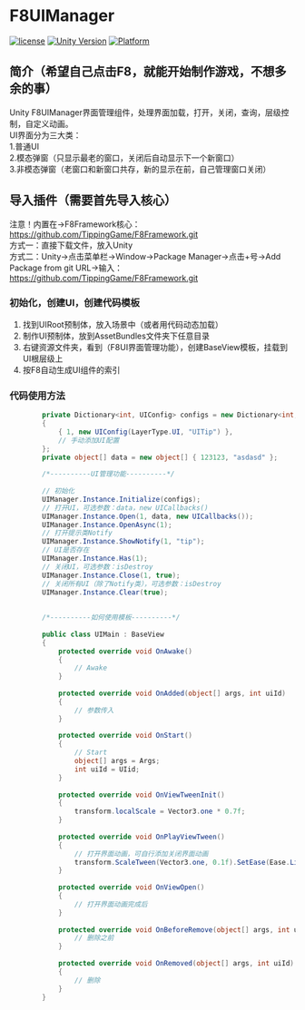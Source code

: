 # F8UIManager

[![license](http://img.shields.io/badge/license-MIT-green.svg)](https://opensource.org/licenses/MIT) 
[![Unity Version](https://img.shields.io/badge/unity-2021.3.15f1-blue)](https://unity.com) 
[![Platform](https://img.shields.io/badge/platform-Win%20%7C%20Android%20%7C%20iOS%20%7C%20Mac%20%7C%20Linux-orange)]() 

## 简介（希望自己点击F8，就能开始制作游戏，不想多余的事）
Unity F8UIManager界面管理组件，处理界面加载，打开，关闭，查询，层级控制，自定义动画。  
UI界面分为三大类：  
1.普通UI  
2.模态弹窗（只显示最老的窗口，关闭后自动显示下一个新窗口）  
3.非模态弹窗（老窗口和新窗口共存，新的显示在前，自己管理窗口关闭）

## 导入插件（需要首先导入核心）
注意！内置在->F8Framework核心：https://github.com/TippingGame/F8Framework.git  
方式一：直接下载文件，放入Unity  
方式二：Unity->点击菜单栏->Window->Package Manager->点击+号->Add Package from git URL->输入：https://github.com/TippingGame/F8Framework.git  

### 初始化，创建UI，创建代码模板

1. 找到UIRoot预制体，放入场景中（或者用代码动态加载）  
2. 制作UI预制体，放到AssetBundles文件夹下任意目录
3. 右键资源文件夹，看到（F8UI界面管理功能），创建BaseView模板，挂载到UI根层级上  
4. 按F8自动生成UI组件的索引  

### 代码使用方法
```C#
        private Dictionary<int, UIConfig> configs = new Dictionary<int, UIConfig>
        {
            { 1, new UIConfig(LayerType.UI, "UITip") },
            // 手动添加UI配置
        };
        private object[] data = new object[] { 123123, "asdasd" };
        
        /*----------UI管理功能----------*/
        
        // 初始化
        UIManager.Instance.Initialize(configs);
        // 打开UI，可选参数：data，new UICallbacks()
        UIManager.Instance.Open(1, data, new UICallbacks());
        UIManager.Instance.OpenAsync(1);
        // 打开提示类Notify
        UIManager.Instance.ShowNotify(1, "tip");
        // UI是否存在
        UIManager.Instance.Has(1);
        // 关闭UI，可选参数：isDestroy
        UIManager.Instance.Close(1, true);
        // 关闭所有UI（除了Notify类），可选参数：isDestroy
        UIManager.Instance.Clear(true);
        
        
        /*----------如何使用模板----------*/
        
        public class UIMain : BaseView
        {
            protected override void OnAwake()
            {
                // Awake
            }
                
            protected override void OnAdded(object[] args, int uiId)
            {
                // 参数传入
            }
            
            protected override void OnStart()
            {
                // Start
                object[] args = Args;
                int uiId = UIid;
            }
            
            protected override void OnViewTweenInit()
            {
                transform.localScale = Vector3.one * 0.7f;
            }
            
            protected override void OnPlayViewTween()
            {
                // 打开界面动画，可自行添加关闭界面动画
                transform.ScaleTween(Vector3.one, 0.1f).SetEase(Ease.Linear).SetOnComplete(OnViewOpen);
            }
            
            protected override void OnViewOpen()
            {
                // 打开界面动画完成后
            }
            
            protected override void OnBeforeRemove(object[] args, int uiId){
                // 删除之前
            }
            
            protected override void OnRemoved(object[] args, int uiId)
            {
                // 删除
            }
        }
```


